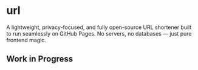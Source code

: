 # url
A lightweight, privacy-focused, and fully open-source URL shortener built to run seamlessly on GitHub Pages. No servers, no databases — just pure frontend magic.

## Work in Progress
